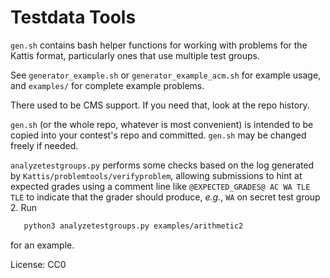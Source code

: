 # Testdata Tools

`gen.sh` contains bash helper functions for working with problems for the
Kattis format, particularly ones that use multiple test groups.

See `generator_example.sh` or `generator_example_acm.sh` for example usage,
and `examples/` for complete example problems.

There used to be CMS support. If you need that, look at the repo history.

`gen.sh` (or the whole repo, whatever is most convenient) is intended to be
copied into your contest's repo and committed. `gen.sh` may be changed freely
if needed.

`analyzetestgroups.py` performs some checks based on the log generated by `Kattis/problemtools/verifyproblem`, allowing submissions to hint at expected grades using a comment line like `@EXPECTED_GRADES@ AC WA TLE TLE` to indicate that the grader should produce, _e.g._, `WA` on secret test group 2. Run
```sh
   python3 analyzetestgroups.py examples/arithmetic2
```
for an example.

License: CC0
